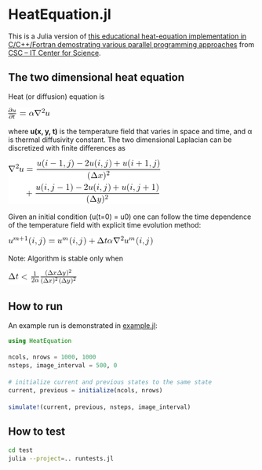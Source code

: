 # HeatEquation.jl

This is a Julia version of [this educational heat-equation
implementation in C/C++/Fortran demostrating various parallel
programming approaches](https://github.com/cschpc/heat-equation) from
[CSC – IT Center for Science](https://www.csc.fi/en/home).  

## The two dimensional heat equation

Heat (or diffusion) equation is

<!-- Equation
\frac{\partial u}{\partial t} = \alpha \nabla^2 u
--> 
![img](images/heat_equation.png)

where **u(x, y, t)** is the temperature field that varies in space and time,
and α is thermal diffusivity constant. The two dimensional Laplacian can be
discretized with finite differences as

<!-- Equation
\begin{align*}
\nabla^2 u  &= \frac{u(i-1,j)-2u(i,j)+u(i+1,j)}{(\Delta x)^2} \\
 &+ \frac{u(i,j-1)-2u(i,j)+u(i,j+1)}{(\Delta y)^2}
 \end{align*}
 --> 
 ![img](images/laplacian.png)

 Given an initial condition (u(t=0) = u0) one can follow the time dependence
 of
 the temperature field with explicit time evolution method:

 <!-- Equation
 u^{m+1}(i,j) = u^m(i,j) + \Delta t \alpha \nabla^2 u^m(i,j) 
 --> 
 ![img](images/time_dependence.png)

 Note: Algorithm is stable only when

 <!-- Equation
 \Delta t < \frac{1}{2 \alpha} \frac{(\Delta x \Delta y)^2}{(\Delta x)^2
 (\Delta y)^2}
 -->
 ![img](images/stability.png)

## How to run

An example run is demonstrated in [example.jl](./example.jl):

```julia
using HeatEquation

ncols, nrows = 1000, 1000 
nsteps, image_interval = 500, 0

# initialize current and previous states to the same state
current, previous = initialize(ncols, nrows)

simulate!(current, previous, nsteps, image_interval)
```

## How to test

```bash
cd test
julia --project=.. runtests.jl
```

